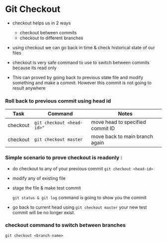 # Git Checkout

* checkout helps us in 2 ways

    - checkout between commits
    - checkout to different branches

* using checkout we can go back in time & check historical state of our files

* checkout is very safe command to use to switch between commits because its read only

* This can proved by going back to previous state file and modify something and make a commit. However this commit is not going to result anywhere

### Roll back to previous commit using head id

| Task                  | Command                         | Notes                                             |
| --------------------- | --------------------------------|---------------------------------------------------|
| checkout              | `git checkout <head-id>"`       | move head to specified commit ID                  |
| checkout              | `git checkout master`           | move back to main branch again                     |

### Simple scenario to prove checkout is readonly :

* do checkout to any of your previous commit `git checkout <head-id>`

* modify any of existing file

* stage the file & make test commit

  `git status & git log` command is going to show you the commit

* go back to current head using `git checkout master` your new test commit will be no longer exist.

### checkout command to switch between branches

`git checkout <branch-name>`